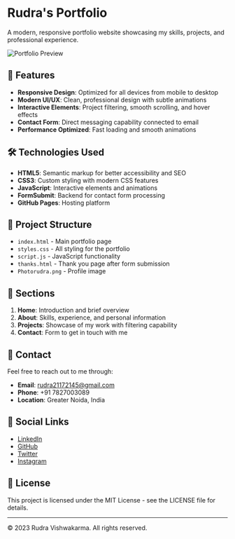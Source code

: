 # Rudra's Portfolio

A modern, responsive portfolio website showcasing my skills, projects, and professional experience.

![Portfolio Preview](https://i.imgur.com/XYZ123.png)

## 🌟 Features

- **Responsive Design**: Optimized for all devices from mobile to desktop
- **Modern UI/UX**: Clean, professional design with subtle animations
- **Interactive Elements**: Project filtering, smooth scrolling, and hover effects
- **Contact Form**: Direct messaging capability connected to email
- **Performance Optimized**: Fast loading and smooth animations

## 🛠️ Technologies Used

- **HTML5**: Semantic markup for better accessibility and SEO
- **CSS3**: Custom styling with modern CSS features
- **JavaScript**: Interactive elements and animations
- **FormSubmit**: Backend for contact form processing
- **GitHub Pages**: Hosting platform

## 📂 Project Structure

- `index.html` - Main portfolio page
- `styles.css` - All styling for the portfolio
- `script.js` - JavaScript functionality
- `thanks.html` - Thank you page after form submission
- `Photorudra.png` - Profile image

## 🚀 Sections

1. **Home**: Introduction and brief overview
2. **About**: Skills, experience, and personal information
3. **Projects**: Showcase of my work with filtering capability
4. **Contact**: Form to get in touch with me

## 📱 Contact

Feel free to reach out to me through:

- **Email**: rudra21172145@gmail.com
- **Phone**: +91 7827003089
- **Location**: Greater Noida, India

## 🔗 Social Links

- [LinkedIn](https://www.linkedin.com/in/rudra-vishwakarma-80b7a0269)
- [GitHub](https://github.com/Rudraa01)
- [Twitter](https://x.com/Rudracavin)
- [Instagram](https://www.instagram.com/_rudra.aaaaa)

## 📄 License

This project is licensed under the MIT License - see the LICENSE file for details.

---

© 2023 Rudra Vishwakarma. All rights reserved.

